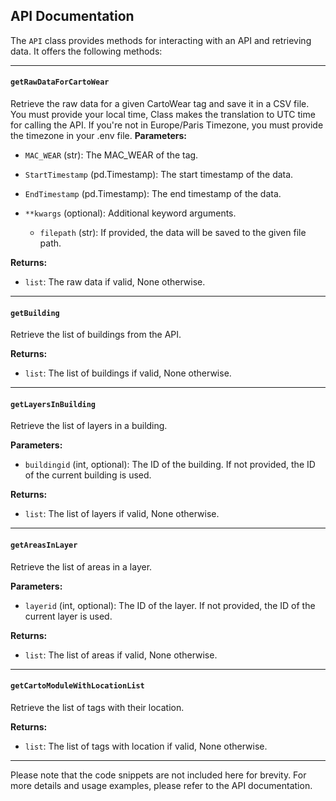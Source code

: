 ## API Documentation


The `API` class provides methods for interacting with an API and retrieving data. It offers the following methods:

---
#### `getRawDataForCartoWear`

Retrieve the raw data for a given CartoWear tag and save it in a CSV file.
You must provide your local time, Class makes the translation to UTC time for calling the API. If you're not in Europe/Paris Timezone, you must provide the timezone in your .env file.
**Parameters:**

- `MAC_WEAR` (str): The MAC_WEAR of the tag.
  
- `StartTimestamp` (pd.Timestamp): The start timestamp of the data.
  
- `EndTimestamp` (pd.Timestamp): The end timestamp of the data.
- `**kwargs` (optional): Additional keyword arguments.
    - `filepath` (str): If provided, the data will be saved to the given file path.

**Returns:**
- `list`: The raw data if valid, None otherwise.

---

#### `getBuilding`

Retrieve the list of buildings from the API.

**Returns:**

- `list`: The list of buildings if valid, None otherwise.

---

#### `getLayersInBuilding`

Retrieve the list of layers in a building.

**Parameters:**

- `buildingid` (int, optional): The ID of the building. If not provided, the ID of the current building is used.

**Returns:**
- `list`: The list of layers if valid, None otherwise.

---

#### `getAreasInLayer`

Retrieve the list of areas in a layer.

**Parameters:**

- `layerid` (int, optional): The ID of the layer. If not provided, the ID of the current layer is used.

**Returns:**

- `list`: The list of areas if valid, None otherwise.

---

#### `getCartoModuleWithLocationList`

Retrieve the list of tags with their location.

**Returns:**

- `list`: The list of tags with location if valid, None otherwise.

---

Please note that the code snippets are not included here for brevity. For more details and usage examples, please refer to the API documentation.